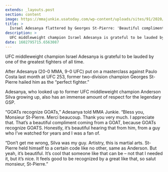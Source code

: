 ```yaml
--- 
extends: _layouts.post 
section: content 
image: https://mmajunkie.usatoday.com/wp-content/uploads/sites/91/2020/09/israel-adesanya-ufc-253-postfight-1.jpg?w=1024&h=576&crop=1 
title: > 
  Israel Adesanya flattered by Georges St-Pierre: 'Beautiful compliment coming from a GOAT' 
description: > 
  UFC middleweight champion Israel Adesanya is grateful to be lauded by one of the greatest fighters of all time.“GOATs recognize GOATs,” Adesanya told MMA Junkie.“Bless you, Monsieur St-Pierre.That’s a beautiful compliment coming from a GOAT, because GOATs recognize GOATS.It feels good to be recognized by a great like that, so salut monsieur, St-Pierre.” 
date: 1602795715.6563087 
--- 
```

UFC middleweight champion Israel Adesanya is grateful to be lauded by one of the greatest fighters of all time.

After Adesanya (20-0 MMA, 9-0 UFC) put on a masterclass against Paulo Costa last month at UFC 253, former two-division champion Georges St-Pierre hailed him as the “perfect fighter.”

Adesanya, who looked up to former UFC middleweight champion Anderson Silva growing up, also has an immense amount of respect for the legendary GSP.

“GOATs recognize GOATs,” Adesanya told MMA Junkie. “Bless you, Monsieur St-Pierre. Merci beaucoup. Thank you very much. I appreciate that. That’s a beautiful compliment coming from a GOAT, because GOATs recognize GOATS. Honestly, it’s beautiful hearing that from him, from a guy who I’ve watched for years and I was a fan of.

“Don’t get me wrong, Silva was my guy. Artistry, this is martial arts. St-Pierre held himself to a certain code like no other, same as Anderson. But yeah, it’s beautiful. It’s cool that someone like that can be – not that I needed it, but it’s nice. It feels good to be recognized by a great like that, so salut monsieur, St-Pierre.”
